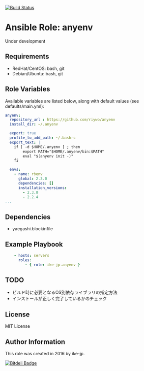 [![Build Status](https://travis-ci.org/ike-jp/ansible-role-anyenv.svg?branch=master)](https://travis-ci.org/ike-jp/ansible-role-anyenv)

Ansible Role: anyenv
=========

Under development


Requirements
------------

+ RedHat/CentOS: bash, git
+ Debian/Ubuntu: bash, git


Role Variables
--------------

Available variables are listed below, along with default values (see defaults/main.yml):

```yaml
anyenv:
  repository_url : https://github.com/riywo/anyenv
  install_dir: ~/.anyenv

  export: true
  profile_to_add_path: ~/.bashrc
  export_text: |
    if [ -d $HOME/.anyenv ] ; then
        export PATH="$HOME/.anyenv/bin:$PATH"
        eval "$(anyenv init -)"
    fi

  envs:
    - name: rbenv
      global: 2.3.0
      dependencies: []
      installation_versions:
        - 2.3.0
        - 2.2.4
...
```


Dependencies
------------

+ yaegashi.blockinfile


Example Playbook
----------------

```yaml
    - hosts: servers
      roles:
         - { role: ike-jp.anyenv }
```


TODO
----

+ ビルド時に必要となるOS別依存ライブラリの指定方法
+ インストールが正しく完了しているかのチェック


License
-------

MIT License


Author Information
------------------

This role was created in 2016 by ike-jp.



[![Bitdeli Badge](https://d2weczhvl823v0.cloudfront.net/ike-jp/ansible-role-anyenv/trend.png)](https://bitdeli.com/free "Bitdeli Badge")

